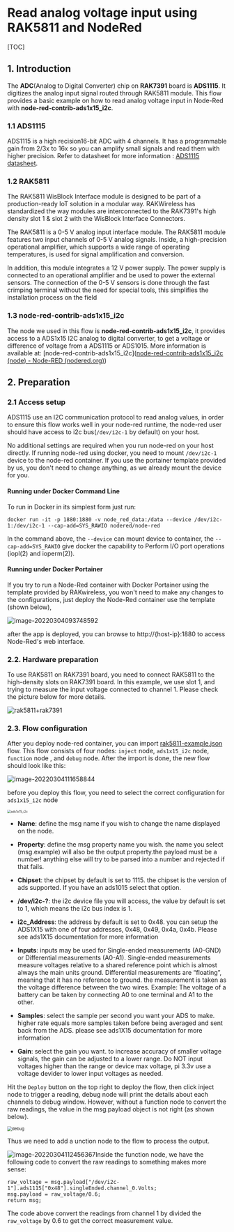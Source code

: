 # Read analog voltage input using RAK5811 and NodeRed 

[TOC]

## 1. Introduction

The **ADC**(Analog to Digital Converter)  chip on **RAK7391** board is **ADS1115**. It digitizes the analog input signal routed through RAK5811 module. This flow provides a basic example on how to read analog voltage input in Node-Red with **node-red-contrib-ads1x15_i2c**. 

### 1.1 ADS1115

ADS1115 is a high recision16-bit ADC with 4 channels.  It has a programmable gain from 2/3x to 16x so you can amplify small signals and read them with higher precision. Refer to datasheet for more information : [ADS1115 datasheet](https://cdn-shop.adafruit.com/datasheets/ads1115.pdf).

### 1.2 RAK5811

The RAK5811 WisBlock Interface module is designed to be part of a production-ready IoT solution in a modular way. RAKWireless has standardized the way modules are interconnected to the RAK7391's high density slot 1 & slot 2 with the WisBlock Interface Connectors. 

The RAK5811 is a 0-5 V analog input interface module. The RAK5811 module features two input channels of 0-5 V analog signals. Inside, a high-precision operational amplifier, which supports a wide range of operating temperatures, is used for signal amplification and conversion.

In addition, this module integrates a 12 V power supply. The power supply is connected to an operational amplifier and be used to power the external sensors. The connection of the 0-5 V sensors is done through the fast crimping terminal without the need for special tools, this simplifies the installation process on the field

### 1.3 node-red-contrib-ads1x15_i2c

The node we used in this flow is **node-red-contrib-ads1x15_i2c**, it provides access to a ADS1x15 I2C analog to digital converter, to get a voltage or difference of voltage from a ADS1115 or ADS1015. More information is available at: [node-red-contrib-ads1x15_i2c]([node-red-contrib-ads1x15_i2c (node) - Node-RED (nodered.org)](https://flows.nodered.org/node/node-red-contrib-ads1x15_i2c))



## 2. Preparation


### 2.1 Access setup

ADS1115 use an I2C communication protocol to read analog values, in order to ensure this flow works well in your node-red runtime, the node-red user should have access to i2c bus(`/dev/i2c-1` by default) on your host.

No additional settings are required when you run node-red on your host directly. If running node-red using docker, you need to mount `/dev/i2c-1` device to the node-red container. If you use the portainer template provided by us, you don't need to change anything, as we already mount the device for you.

#### Running under Docker Command Line

To run in Docker in its simplest form just run:

`docker run -it -p 1880:1880 -v node_red_data:/data --device /dev/i2c-1:/dev/i2c-1 --cap-add=SYS_RAWIO nodered/node-red`

In the command above, the `--device` can mount device to container, the `--cap-add=SYS_RAWIO` give docker the capability to Perform I/O port operations (iopl(2) and ioperm(2)).

#### Running under Docker Portainer

If you try to run a Node-Red container with Docker Portainer using the template provided by RAKwireless, you won't need to make any changes to the configurations, just deploy the Node-Red container use the template (shown below), 

![image-20220304093748592](assets/portainer-node-red.png)

after the app is deployed, you can browse to http://{host-ip}:1880 to access Node-Red's web interface.

### 2.2. Hardware preparation 

To use RAK5811 on RAK7391 board, you need to connect RAK5811 to the high-density slots on RAK7391 board. In this example, we use slot 1, and trying to measure the input voltage connected to channel 1. Please check the picture below for more details.

![rak5811+rak7391](assets\rak5811+rak7391.png)

### 2.3. Flow configuration

After you deploy node-red container,  you can import  [rak5811-example.json](rak5811-example.json) flow. This flow consists of four nodes: `inject` node,  `ads1x15_i2c` node, `function` node , and  `debug` node. After the import is done, the new flow should look like this:

![image-20220304111658844](assets\rak5811-example.png)

before you deploy this flow, you need to select the correct configuration for `ads1x15_i2c` node

<img src="assets/ads1x15_i2c.png" alt="ads1x15_i2c" style="zoom: 50%;" />

- **Name**: define the msg name if you wish to change the name displayed on the node.

- **Property**: define the msg property name you wish. the name you select (msg.example) will also be the output property.the payload must be a number! anything else will try to be parsed into a number and rejected if that fails.

- **Chipset**: the chipset by default is set to 1115. the chipset is the version of ads supported. If you have an ads1015 select that option.

- **/dev/i2c-?**: the i2c device file you will access, the value by default is set to 1, which means the i2c bus index is 1.

- **i2c_Address**: the address by default is set to 0x48. you can setup the ADS1X15 with one of four addresses, 0x48, 0x49, 0x4a, 0x4b. Please see ads1X15 documentation for more information

- **Inputs**: inputs may be used for Single-ended measurements (A0-GND) or Differential measurements (A0-A1). Single-ended measurements measure voltages relative to a shared reference point which is almost always the main units ground. Differential measurements are “floating”, meaning that it has no reference to ground. the measurement is taken as the voltage difference between the two wires. Example: The voltage of a battery can be taken by connecting A0 to one terminal and A1 to the other.

- **Samples**: select the sample per second you want your ADS to make. higher rate equals more samples taken before being averaged and sent back from the ADS. please see ads1X15 documentation for more information

- **Gain**: select the gain you want. to increase accuracy of smaller voltage signals, the gain can be adjusted to a lower range. Do NOT input voltages higher than the range or device max voltage, pi 3.3v use a voltage devider to lower input voltages as needed.



Hit the `Deploy` button on the top right to deploy the flow, then click inject node to trigger a reading, debug node will print the details about each channels to debug window. However, without a function node to convert the raw readings, the value in the msg.payload object is not right (as shown below). 

<img src="assets\debug.png" alt="debug" style="zoom:67%;" />



Thus we need to add a unction node to the flow to process the output. 

![image-20220304112456367](assets\function-node.png)Inside the function node, we have the following code to convert the raw readings to something makes more sense:

```
raw_voltage = msg.payload["/dev/i2c-1"].ads1115["0x48"].singleEnded.channel_0.Volts;
msg.payload = raw_voltage/0.6;
return msg;
```

The code above convert the readings from channel 1 by divided the `raw_voltage` by 0.6 to get the correct measurement value.



